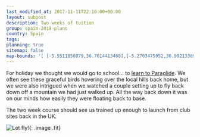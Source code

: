 ```yaml
---
last_modified_at: 2017-11-11T22:10:00+00:00
layout: subpost
description: Two weeks of tuition
group: spain-2018-plans
country: Spain
tags: 
planning: true
sitemap: false
map-bounds: '[ [-5.5511856079,36.7614413468],[-5.2703475952,36.9921330979]]'
---
```


For holiday we thought we would go to school... to [learn to Paraglide](http://www.paraglidingspain.co.uk/).
We often see these graceful birds hovering over the local hills back home, but we were also intrigued when we watched a couple setting up to fly back down
off a mountain we had just walked up. All the way back down it was on our minds how easily they were floating back to base.

The two week course should see us trained up enough to launch from club sites back in the UK.

![Let fly!](http://www.paraglidingspain.co.uk/wp-content/uploads/2017/05/paragliding-spain-algodonales-best-spot-xc-cross-country.jpg){: .image .fit}